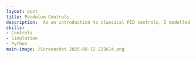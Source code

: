 ```yaml
---
layout: post
title: Pendulum Controls
description:  As an introduction to classical PID controls, I modelled a pendulum attatched to a motor, and programmed thte motor to keep the pendulum upright.
skills: 
- Controls
- Simulation
- Python
main-image: /Screenshot 2025-08-12 222614.png
---
```


